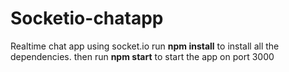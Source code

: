 # Socketio-chatapp
Realtime chat app using socket.io
run **npm install**  to install all the dependencies.
then run **npm start** to start the app on port 3000


